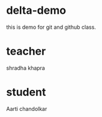 # delta-demo
this is demo for git and github class.

# teacher
shradha khapra

# student 
Aarti chandolkar
